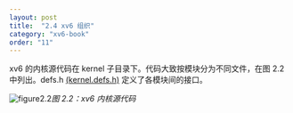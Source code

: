 ```yaml
---
layout: post
title:  "2.4 xv6 组织"
category: "xv6-book"
order: "11"
---
```


xv6 的内核源代码在 kernel 子目录下。代码大致按模块分为不同文件，在图 2.2 中列出。defs.h [(kernel.defs.h)](https://github.com/mit-pdos/xv6-riscv/blob/riscv/kernel/defs.h)  定义了各模块间的接口。

![figure2.2](/assets/xv6/figure2.2.png)*图 2.2：xv6 内核源代码*